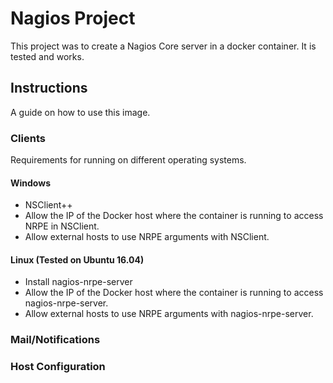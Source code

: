 # Nagios Project
This project was to create a Nagios Core server in a docker container.
It is tested and works.

## Instructions
A guide on how to use this image.

### Clients
Requirements for running on different operating systems.

#### Windows
- NSClient++
- Allow the IP of the Docker host where the container is running to access NRPE in NSClient.
- Allow external hosts to use NRPE arguments with NSClient.

#### Linux (Tested on Ubuntu 16.04)
- Install nagios-nrpe-server
- Allow the IP of the Docker host where the container is running to access nagios-nrpe-server.
- Allow external hosts to use NRPE arguments with nagios-nrpe-server.

### Mail/Notifications

### Host Configuration
